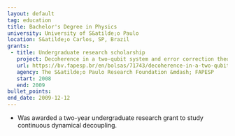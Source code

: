 ```yaml
---
layout: default
tag: education
title: Bachelor's Degree in Physics
university: University of S&atilde;o Paulo
location: S&atilde;o Carlos, SP, Brazil
grants:
 - title: Undergraduate research scholarship
   project: Decoherence in a two-qubit system and error correction theory
   url: https://bv.fapesp.br/en/bolsas/71743/decoherence-in-a-two-qubit-system-and-error-correction-theory/
   agency: The S&atilde;o Paulo Research Foundation &mdash; FAPESP
   start: 2008
   end: 2009
bullet_points:
end_date: 2009-12-12
---
```

 - Was awarded a two-year undergraduate research grant to study continuous dynamical decoupling.
